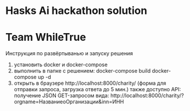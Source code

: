 # Hasks Ai hackathon solution
# Team WhileTrue

Инструкция по развёртыванью и запуску решения

1. установить docker и docker-compose
2. выполнить в папке с решением:
   docker-compose build
   docker-compose up -d
3. открыть в браузере http://localhost:8000/charity/  (форма для отправки запроса, загрузка ответа до 5 мин.)
   также доступно API: 
   получение JSON GET-запросом вида: http://localhost:8000/charity/?orgname=НазваниеоОрганизации&inn=ИНН

   
